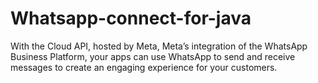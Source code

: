 # Whatsapp-connect-for-java
With the Cloud API, hosted by Meta, Meta’s integration of the WhatsApp Business Platform, your apps can use WhatsApp to send and receive messages to create an engaging experience for your customers.
